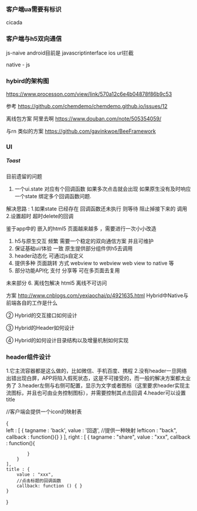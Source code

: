### 客户端ua需要有标识
cicada

### 客户端与h5双向通信

js-naive
android目前是 javascriptinterface
ios url拦截  

native - js

 

### hybird的架构图
https://www.processon.com/view/link/570a12c6e4b04878f86b9c53

参考
https://github.com/chemdemo/chemdemo.github.io/issues/12


离线包方案
阿里去啊
https://www.douban.com/note/505354059/


与rn 类似的方案
https://github.com/gavinkwoe/BeeFramework

### UI
##### Toast


目前遗留的问题
1. 一个ui.state  对应有个回调函数  如果多次点击就会出现  如果原生没有及时响应 一个state 绑定多个回调函数问题.

解决思路 : 1.如果state 已经存在 回调函数还未执行 则等待 阻止掉接下来的 调用
          2.设置超时 超时delete的回调
          
          
         
          
鉴于app中的 嵌入的html5 页面越来越多  ，需要进行一次小小改造

1. h5与原生交互 频繁 需要一个稳定的双向通信方案 并且可维护
2. 保证基础ui/体验 一致 原生提供部分组件供h5去调用
3. header动态化 可通过js自定义
4. 提供多种 页面跳转 方式   webview to webview  web view to native   等
5. 部分功能API化  支付 分享等 可在多页面去复用


未来部分
6.  离线包解决 html5 离线不可访问

方案
http://www.cnblogs.com/yexiaochai/p/4921635.html
Hybrid中Native与前端各自的工作是什么

② Hybrid的交互接口如何设计

③ Hybrid的Header如何设计

④ Hybrid的如何设计目录结构以及增量机制如何实现




### header组件设计
1.它主流容器都是这么做的，比如微信、手机百度、携程
2.没有header一旦网络出错出现白屏，APP将陷入假死状态，这是不可接受的，而一般的解决方案都太业务了
3.header左侧与右侧可配置，显示为文字或者图标（这里要求header实现主流图标，并且也可由业务控制图标），并需要控制其点击回调
4.header可以设置title

//客户端会提供一个icon的映射表

{   
    left : [
        {
            tagname : 'back',
            value   : '回退',
            //提供一种映射
            lefticon : "back",
            callback : function(){}
        }
    ],
    right : [
        {
            tagname : "share",
            value   : "xxx",
            callback : function(){
                
            }
        }
    ],
    title : {
        value : "xxx",
        //点击标题的回调函数
        callback: function () { }
    }
}

